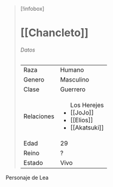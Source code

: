 > [!infobox]
> # [[Chancleto]]
> ###### Datos
> |||
> | ---- | ---- |
> | Raza | Humano |
> | Genero | Masculino |
> | Clase | Guerrero |
> |Relaciones| <ul> Los Herejes <li>[[JoJo]]</li><li>[[Elios]]</li><li>[[Akatsuki]]</li></ul>|
> |Edad| 29|
> |Reino| ?|
> |Estado| Vivo|
Personaje de Lea
